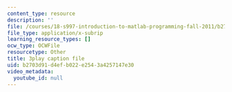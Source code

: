 ```yaml
---
content_type: resource
description: ''
file: /courses/18-s997-introduction-to-matlab-programming-fall-2011/b2703d91d4efb022e2543a4257147e30_jTS5ZmrrzMs.srt
file_type: application/x-subrip
learning_resource_types: []
ocw_type: OCWFile
resourcetype: Other
title: 3play caption file
uid: b2703d91-d4ef-b022-e254-3a4257147e30
video_metadata:
  youtube_id: null
---
```

